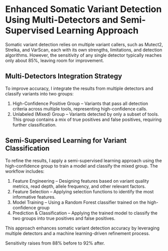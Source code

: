 # Enhanced Somatic Variant Detection Using Multi-Detectors and Semi-Supervised Learning Approach
Somatic variant detection relies on multiple variant callers, such as Mutect2, Strelka, and VarScan, each with its own strengths, limitations, and detection algorithms. However, the sensitivity of any single detector typically reaches only about 85%, leaving room for improvement.

## Multi-Detectors Integration Strategy
To improve accuracy, I integrate the results from multiple detectors and classify variants into two groups:

1. High-Confidence Positive Group – Variants that pass all detection criteria across multiple tools, representing high-confidence calls.
2. Unlabeled (Mixed) Group – Variants detected by only a subset of tools. This group contains a mix of true positives and false positives, requiring further classification.

## Semi-Supervised Learning for Variant Classification
To refine the results, I apply a semi-supervised learning approach using the high-confidence group to train a model and classify the mixed group. The workflow includes:

1. Feature Engineering – Designing features based on variant quality metrics, read depth, allele frequency, and other relevant factors.
2. Feature Selection – Applying selection functions to identify the most informative features.
3. Model Training – Using a Random Forest classifier trained on the high-confidence group
4. Prediction & Classification – Applying the trained model to classify the two groups into true positives and false positives.

This approach enhances somatic variant detection accuracy by leveraging multiple detectors and a machine learning-driven refinement process.

Sensitivity raises from 88% before to 92% after.
